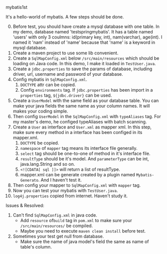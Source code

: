 mybatis1st

It's a hello-world of mybatis. A few steps should be done.

0. Before test, you should have create a mysql database with one table. In my demo, database named 'testspringmybatis'. It has a table named 'users' with only 3 coulmns: id(primary key, int), nam(varchar), age(int). I named it 'nam' instead of 'name' because that 'name' is a keyword in mysql database.
1. Create a maven project to use some lib convenient.
2. Create a ```SqlMapConfig.xml``` below ```/src/main/resources``` which should be loading on Java code. In this demo, I make it loaded in ```TestUser.java```.
3. Create a ```jdbc.properties``` to save the params of database, including driver, url, username and password of your database.
4. Config mybatis in ```SqlMapConfig.xml```.
    1. ```DOCTYPE``` attr can be copied.
    2. Config ```environments``` tag. If ```jdbc.properties``` has been import in a ```properties``` tag, ```${jdbc.driver}``` can be used.
5. Create a ```UserModel``` with the same field as your database table. You can make your java fields the same name as your column names. It will makes your coding simple. 
6. Then config ```UserModel``` in the ```SqlMapConfig.xml``` with ```typeAliases``` tag. For my master's demo, he configed typeAliases with batch scanning.
7. Create a ```User``` as interface and ```User.xml``` as mapper xml. In this step, make sure every method in a interface has been configed in its mapper.xml.
    1. ```DOCTYPE``` be copied.
    2. ```namespace``` of ```mapper``` tag means its interface file generally.
    3. ```select``` tag should be one-to-one of method in it's interface file.
    4. ```resultType``` should be it's model. And ```parameterType``` can be int, java.lang.String and so on.
    5. ```<![CDATA[ sql ]]>``` will return a list of resultType.
    6. mapper.xml can be generate created by a plugin named ```Mybatis-Generato```. And I haven't test it.
8. Then config your mapper to ```SqlMapConfig.xml``` with ```mapper``` tag.
9. Now you can test your mybatis with ```TestUser.java```.
10. ```log4j.properties``` copied from internet. Haven't study it.


Issues & Resolved:
1. Can't find ```SqlMapConfig.xml``` in java code.
    * Add ```resource``` of```build``` tag in ```pom.xml``` to make sure your ```/src/main/resources/``` be compiled.
    * Maybe you need to execute ```maven clean install``` before test.
2. Sometimes your test get null from database.
    * Make sure the name of java model's field the same as name of table's column.